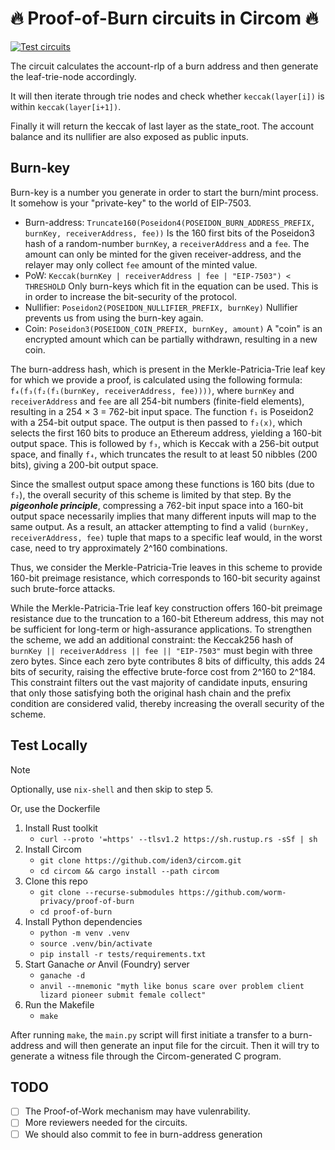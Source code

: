 # 🔥 Proof-of-Burn circuits in Circom 🔥

[![Test circuits](https://github.com/worm-privacy/proof-of-burn/actions/workflows/test.yml/badge.svg)](https://github.com/worm-privacy/proof-of-burn/actions/workflows/test.yml)

The circuit calculates the account-rlp of a burn address and then generate the leaf-trie-node accordingly.

It will then iterate through trie nodes and check whether `keccak(layer[i])` is within `keccak(layer[i+1])`.

Finally it will return the keccak of last layer as the state_root. The account balance and its nullifier are also exposed as public inputs.

## Burn-key

Burn-key is a number you generate in order to start the burn/mint process. It somehow is your "private-key" to the world of EIP-7503.

- Burn-address: `Truncate160(Poseidon4(POSEIDON_BURN_ADDRESS_PREFIX, burnKey, receiverAddress, fee))`
    Is the 160 first bits of the Poseidon3 hash of a random-number `burnKey`, a `receiverAddress` and a `fee`. The amount can only be minted for the given receiver-address, and the relayer may only collect `fee` amount of the minted value.
- PoW: `Keccak(burnKey | receiverAddress | fee | "EIP-7503") < THRESHOLD`
    Only burn-keys which fit in the equation can be used. This is in order to increase the bit-security of the protocol.
- Nullifier: `Poseidon2(POSEIDON_NULLIFIER_PREFIX, burnKey)`
    Nullifier prevents us from using the burn-key again.
- Coin: `Poseidon3(POSEIDON_COIN_PREFIX, burnKey, amount)`
    A "coin" is an encrypted amount which can be partially withdrawn, resulting in a new coin.

The burn-address hash, which is present in the Merkle-Patricia-Trie leaf key for which we provide a proof, is calculated using the following formula:
`f₄(f₃(f₂(f₁(burnKey, receiverAddress, fee))))`, where `burnKey` and `receiverAddress` and `fee` are all 254-bit numbers (finite-field elements), resulting in a 254 × 3 = 762-bit input space. The function `f₁` is Poseidon2 with a 254-bit output space. The output is then passed to `f₂(x)`, which selects the first 160 bits to produce an Ethereum address, yielding a 160-bit output space. This is followed by `f₃`, which is Keccak with a 256-bit output space, and finally `f₄`, which truncates the result to at least 50 nibbles (200 bits), giving a 200-bit output space.

Since the smallest output space among these functions is 160 bits (due to `f₂`), the overall security of this scheme is limited by that step. By the ***pigeonhole principle***, compressing a 762-bit input space into a 160-bit output space necessarily implies that many different inputs will map to the same output. As a result, an attacker attempting to find a valid `(burnKey, receiverAddress, fee)` tuple that maps to a specific leaf would, in the worst case, need to try approximately 2^160 combinations.

Thus, we consider the Merkle-Patricia-Trie leaves in this scheme to provide 160-bit preimage resistance, which corresponds to 160-bit security against such brute-force attacks.

While the Merkle-Patricia-Trie leaf key construction offers 160-bit preimage resistance due to the truncation to a 160-bit Ethereum address, this may not be sufficient for long-term or high-assurance applications. To strengthen the scheme, we add an additional constraint: the Keccak256 hash of `burnKey || receiverAddress || fee || "EIP-7503"` must begin with three zero bytes. Since each zero byte contributes 8 bits of difficulty, this adds 24 bits of security, raising the effective brute-force cost from 2^160 to 2^184. This constraint filters out the vast majority of candidate inputs, ensuring that only those satisfying both the original hash chain and the prefix condition are considered valid, thereby increasing the overall security of the scheme.

## Test Locally

> [!NOTE]
> Optionally, use `nix-shell` and then skip to step 5.
>
> Or, use the Dockerfile

1. Install Rust toolkit
    - `curl --proto '=https' --tlsv1.2 https://sh.rustup.rs -sSf | sh`
2. Install Circom
    - `git clone https://github.com/iden3/circom.git`
    - `cd circom && cargo install --path circom`
3. Clone this repo
    - `git clone --recurse-submodules https://github.com/worm-privacy/proof-of-burn`
    - `cd proof-of-burn`
4. Install Python dependencies
    - `python -m venv .venv`
    - `source .venv/bin/activate`
    - `pip install -r tests/requirements.txt`
5. Start Ganache *or* Anvil (Foundry) server
    - `ganache -d`
    - `anvil --mnemonic "myth like bonus scare over problem client lizard pioneer submit female collect"`
6. Run the Makefile
    - `make`

After running `make`, the `main.py` script will first initiate a transfer to a burn-address and will then generate an input file for the circuit. Then it will try to generate a witness file through the Circom-generated C program.

## TODO

- [ ] The Proof-of-Work mechanism may have vulenrability.
- [ ] More reviewers needed for the circuits.
- [ ] We should also commit to fee in burn-address generation
